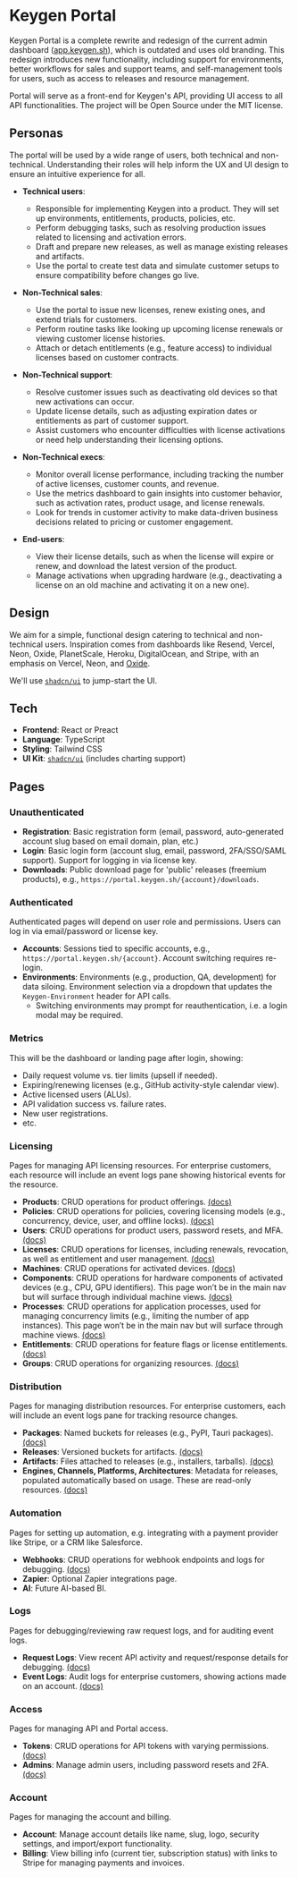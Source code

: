 # Keygen Portal

Keygen Portal is a complete rewrite and redesign of the current admin
dashboard ([app.keygen.sh](https://app.keygen.sh)), which is outdated and
uses old branding. This redesign introduces new functionality, including
support for environments, better workflows for sales and support teams, and
self-management tools for users, such as access to releases and resource
management.

Portal will serve as a front-end for Keygen's API, providing UI access to
all API functionalities. The project will be Open Source under the MIT
license.

## Personas

The portal will be used by a wide range of users, both technical and
non-technical. Understanding their roles will help inform the UX and UI
design to ensure an intuitive experience for all.

- **Technical users**:
  - Responsible for implementing Keygen into a product. They will set up
    environments, entitlements, products, policies, etc.
  - Perform debugging tasks, such as resolving production issues related to
    licensing and activation errors.
  - Draft and prepare new releases, as well as manage existing releases and
    artifacts.
  - Use the portal to create test data and simulate customer setups to
    ensure compatibility before changes go live.

- **Non-Technical sales**:
  - Use the portal to issue new licenses, renew existing ones, and extend
    trials for customers.
  - Perform routine tasks like looking up upcoming license renewals or
    viewing customer license histories.
  - Attach or detach entitlements (e.g., feature access) to individual
    licenses based on customer contracts.

- **Non-Technical support**:
  - Resolve customer issues such as deactivating old devices so that new
    activations can occur.
  - Update license details, such as adjusting expiration dates or
    entitlements as part of customer support.
  - Assist customers who encounter difficulties with license activations or
    need help understanding their licensing options.

- **Non-Technical execs**:
  - Monitor overall license performance, including tracking the number of
    active licenses, customer counts, and revenue.
  - Use the metrics dashboard to gain insights into customer behavior, such
    as activation rates, product usage, and license renewals.
  - Look for trends in customer activity to make data-driven business
    decisions related to pricing or customer engagement.

- **End-users**:
  - View their license details, such as when the license will expire or renew,
    and download the latest version of the product.
  - Manage activations when upgrading hardware (e.g., deactivating a license
    on an old machine and activating it on a new one).

## Design

We aim for a simple, functional design catering to technical and
non-technical users. Inspiration comes from dashboards like Resend, Vercel,
Neon, Oxide, PlanetScale, Heroku, DigitalOcean, and Stripe, with an emphasis on
Vercel, Neon, and [Oxide](https://console-preview.oxide.computer/).

We'll use [`shadcn/ui`](https://ui.shadcn.com/) to jump-start the UI.

## Tech

- **Frontend**: React or Preact
- **Language**: TypeScript
- **Styling**: Tailwind CSS
- **UI Kit**: [`shadcn/ui`](https://ui.shadcn.com/) (includes charting support)

## Pages

### Unauthenticated

- **Registration**: Basic registration form (email, password, auto-generated
  account slug based on email domain, plan, etc.)
- **Login**: Basic login form (account slug, email, password, 2FA/SSO/SAML
  support). Support for logging in via license key.
- **Downloads**: Public download page for 'public' releases (freemium
  products), e.g., `https://portal.keygen.sh/{account}/downloads`.

### Authenticated

Authenticated pages will depend on user role and permissions. Users can log in
via email/password or license key.

- **Accounts**: Sessions tied to specific accounts, e.g.,
  `https://portal.keygen.sh/{account}`. Account switching requires re-login.
- **Environments**: Environments (e.g., production, QA, development) for
  data siloing. Environment selection via a dropdown that updates the
  `Keygen-Environment` header for API calls.
  - Switching environments may prompt for reauthentication, i.e. a login modal
    may be required.

### Metrics

This will be the dashboard or landing page after login, showing:

- Daily request volume vs. tier limits (upsell if needed).
- Expiring/renewing licenses (e.g., GitHub activity-style calendar view).
- Active licensed users (ALUs).
- API validation success vs. failure rates.
- New user registrations.
- etc.

### Licensing

Pages for managing API licensing resources. For enterprise customers, each
resource will include an event logs pane showing historical events for the
resource.

- **Products**: CRUD operations for product offerings.
  [(docs)](https://keygen.sh/docs/api/products/)
- **Policies**: CRUD operations for policies, covering licensing models
  (e.g., concurrency, device, user, and offline locks).
  [(docs)](https://keygen.sh/docs/api/policies/)
- **Users**: CRUD operations for product users, password resets, and MFA.
  [(docs)](https://keygen.sh/docs/api/users/)
- **Licenses**: CRUD operations for licenses, including renewals, revocation,
  as well as entitlement and user management.
  [(docs)](https://keygen.sh/docs/api/licenses/)
- **Machines**: CRUD operations for activated devices.
  [(docs)](https://keygen.sh/docs/api/machines/)
- **Components**: CRUD operations for hardware components of activated
  devices (e.g., CPU, GPU identifiers). This page won’t be in the main nav
  but will surface through individual machine views.
  [(docs)](https://keygen.sh/docs/api/components/)
- **Processes**: CRUD operations for application processes, used for managing
  concurrency limits (e.g., limiting the number of app instances). This page
  won’t be in the main nav but will surface through machine views.
  [(docs)](https://keygen.sh/docs/api/processes/)
- **Entitlements**: CRUD operations for feature flags or license entitlements.
  [(docs)](https://keygen.sh/docs/api/entitlements/)
- **Groups**: CRUD operations for organizing resources.
  [(docs)](https://keygen.sh/docs/api/groups/)

### Distribution

Pages for managing distribution resources. For enterprise customers, each will
include an event logs pane for tracking resource changes.

- **Packages**: Named buckets for releases (e.g., PyPI, Tauri packages).
  [(docs)](https://keygen.sh/docs/api/packages/)
- **Releases**: Versioned buckets for artifacts.
  [(docs)](https://keygen.sh/docs/api/releases/)
- **Artifacts**: Files attached to releases (e.g., installers, tarballs).
  [(docs)](https://keygen.sh/docs/api/artifacts/)
- **Engines, Channels, Platforms, Architectures**: Metadata for releases,
  populated automatically based on usage. These are read-only resources.
  [(docs)](https://keygen.sh/docs/api/)

### Automation

Pages for setting up automation, e.g. integrating with a payment provider like
Stripe, or a CRM like Salesforce.

- **Webhooks**: CRUD operations for webhook endpoints and logs for debugging.
  [(docs)](https://keygen.sh/docs/api/webhooks/)
- **Zapier**: Optional Zapier integrations page.
- **AI**: Future AI-based BI.

### Logs

Pages for debugging/reviewing raw request logs, and for auditing event logs.

- **Request Logs**: View recent API activity and request/response details for
  debugging.
  [(docs)](https://keygen.sh/docs/api/request-logs/)
- **Event Logs**: Audit logs for enterprise customers, showing actions made
  on an account.
  [(docs)](https://keygen.sh/docs/api/event-logs/)

### Access

Pages for managing API and Portal access.

- **Tokens**: CRUD operations for API tokens with varying permissions.
  [(docs)](https://keygen.sh/docs/api/tokens/)
- **Admins**: Manage admin users, including password resets and 2FA.
  [(docs)](https://keygen.sh/docs/api/users/)

### Account

Pages for managing the account and billing.

- **Account**: Manage account details like name, slug, logo, security settings,
  and import/export functionality.
- **Billing**: View billing info (current tier, subscription status) with
  links to Stripe for managing payments and invoices.
